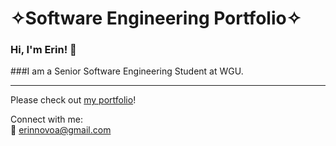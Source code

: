 # &#10023;Software Engineering Portfolio&#10023;

### Hi, I'm Erin! 👋  

###I am a Senior Software Engineering Student at WGU.  

---
Please check out [my portfolio](https://erin-novoa-portfolio.w3spaces.com/)!

Connect with me:  
📧 [erinnovoa@gmail.com](mailto:erinnovoa@gmail.com)
